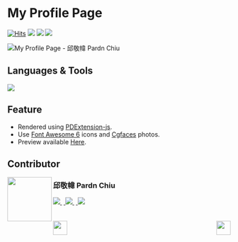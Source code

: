 # My Profile Page

<a href="https://hits.sh/github.com/pardnchiu/my-profile-page/"><img alt="Hits" src="https://hits.sh/github.com/pardnchiu/my-profile-page.svg?label=Hit"/></a> <img src="https://img.shields.io/github/repo-size/pardnchiu/my-profile-page?label=Size"> <img src="https://img.shields.io/github/license/pardnchiu/my-profile-page?label=License"> <img src="https://img.shields.io/badge/Developer-邱敬幃%20Pardn%20Chiu-A374BF">

![My Profile Page - 邱敬幃 Pardn Chiu](https://pardn.io/image/repo/my-profile-page.jpg)

## Languages & Tools

![](https://skillicons.dev/icons?i=html,css,sass,javascript,vscode)

## Feature

- Rendered using [PDExtension-js](https://github.com/pardnchiu/PDExtension-js).
- Use [Font Awesome 6](https://fontawesome.com/v6/search) icons and [Cgfaces](https://cgfaces.com) photos.
- Preview available [Here](https://pardnchiu.github.io/my-profile-page/).

## Contributor

<a href="https://pardn.io">
<img src=https://pardn.io/image/head-s.jpg align=left width=100 height=100>
</a>

### 邱敬幃 Pardn Chiu

<a href="mailto:mail@pardn.ltd">
  <img src="https://pardn.io/image/mail.svg">
</a>&nbsp<a href="https://linkedin.com/in/pardnchiu">
  <img src="https://skillicons.dev/icons?i=linkedin">
</a>&nbsp<a href="https://pardn.io/blog">
  <img src="https://pardn.io/image/blog.svg">
</a>

<br>
<br>
<br>

<a href=https://github.com/pardnchiu/about-me-page>
  <img align=left src=https://pardn.io/image/left.svg height=32>
</a>

<a href=https://github.com/pardnchiu/gym-introducing-page>
  <img align=right src=https://pardn.io/image/right.svg height=32>
</a>


